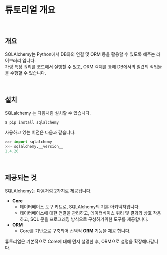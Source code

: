 # 튜토리얼 개요

<br>

## 개요

SQLAlchemy는 Python에서 DB와의 연결 및 ORM 등을 활용할 수 있도록 해주는 라이브러리 입니다.  
가령 특정 쿼리를 코드에서 실행할 수 있고, ORM 객체를 통해 DB에서의 일련의 작업들을 수행할 수 있습니다.

<br>

## 설치

SQLalchemy 는 다음처럼 설치할 수 있습니다.

```bash
$ pip install sqlalchemy
```

사용하고 있는 버전은 다음과 같습니다.

```python
>>> import sqlalchemy
>>> sqlalchemy.__version__  
1.4.20
```

<br>

## 제공되는 것

SQLAlchemy는 다음처럼 2가지로 제공됩니다.

- **Core** 
    - 데이터베이스 도구 키트로, SQLAlchemy의 기본 아키텍처입니다. 
    - 데이터베이스에 대한 연결을 관리하고, 데이터베이스 쿼리 및 결과와 상호 작용하고, SQL 문을 프로그래밍 방식으로 구성하기위한 도구를 제공합니다.
- **ORM**
    - Core를 기반으로 구축되어 선택적 **ORM** 기능을 제공 합니다.

튜토리얼은 기본적으로 Core에 대해 먼저 설명한 후, ORM으로 설명을 확장해나갑니다.

